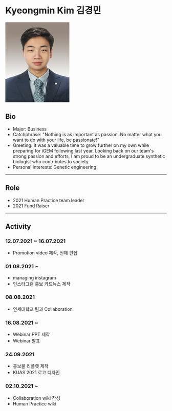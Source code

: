 # Kyeongmin Kim 김경민
<img src="./kyeongminkim.jpg" height="250px" width="200px"> 

## Bio
* Major: Business
* Catchphrase: "Nothing is as important as passion. No matter what you want to do with your life, be passionate!"
* Greeting: It was a valuable time to grow further on my own while preparing for iGEM following last year. Looking back on our team's strong passion and efforts, I am proud to be an undergraduate synthetic biologist who contributes to society.
* Personal Interests: Genetic engineering
---

## Role
* 2021 Human Practice team leader
* 2021 Fund Raiser
---

## Activity
### 12.07.2021 ~ 16.07.2021
* Promotion video 제작, 전체 편집

### 01.08.2021 ~
* managing instagram
* 인스타그램 홍보 카드뉴스 제작

### 08.08.2021 
* 연세대학교 팀과 Collaboration

### 16.08.2021 ~
* Webinar PPT 제작
* Webinar 발표

### 24.09.2021 
* 홍보물 리플렛 제작
* KUAS 2021 로고 디자인

### 02.10.2021 ~ 
* Collaboration wiki 작성
* Human Practice wiki 
